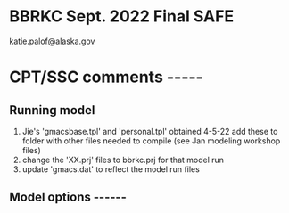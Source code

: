 # BBRKC Sept. 2022 Final SAFE 
katie.palof@alaska.gov


# CPT/SSC comments  -----


## Running model
1) Jie's 'gmacsbase.tpl' and 'personal.tpl' obtained 4-5-22
    add these to folder with other files needed to compile (see Jan modeling workshop files)
2) change the 'XX.prj' files to bbrkc.prj for that model run
3) update 'gmacs.dat' to reflect the model run files


## Model options ------
